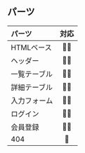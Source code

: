## パーツ
|パーツ|対応|
|:--|:-:|
|HTMLベース|:ok_woman:|
|ヘッダー|:ok_woman:|
|一覧テーブル|:ok_woman:|
|詳細テーブル|:ok_woman:|
|入力フォーム|:ok_woman:|
|ログイン|:ok_woman:|
|会員登録|:ok_woman:|
|404|:no_good:|
